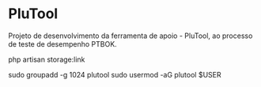 # PluTool
Projeto de desenvolvimento da ferramenta de apoio - PluTool, ao processo de teste de desempenho PTBOK.

php artisan storage:link

sudo groupadd -g 1024 plutool
sudo usermod -aG plutool $USER
